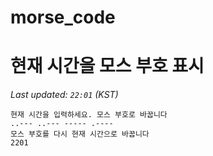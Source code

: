 # morse_code
# 현재 시간을 모스 부호 표시
<!-- MORSE_TIME_START -->
_Last updated: `22:01` (KST)_

```
현재 시간을 입력하세요. 모스 부호로 바꿉니다
..--- ..--- ----- .----
모스 부호를 다시 현재 시간으로 바꿉니다
2201
```
<!-- MORSE_TIME_END -->
